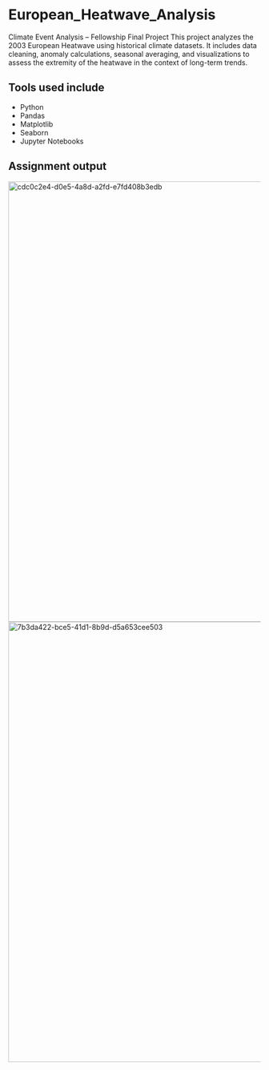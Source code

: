 # European_Heatwave_Analysis
Climate Event Analysis – Fellowship Final Project
This project analyzes the 2003 European Heatwave using historical climate datasets. It includes data cleaning, anomaly calculations, seasonal averaging, and visualizations to assess the extremity of the heatwave in the context of long-term trends. 
## Tools used include 
- Python
- Pandas
- Matplotlib
- Seaborn
- Jupyter Notebooks
  
## Assignment output

<img width="2795" height="879" alt="cdc0c2e4-d0e5-4a8d-a2fd-e7fd408b3edb" src="https://github.com/user-attachments/assets/0df16922-5a71-4a51-9e16-3f558939fac7" />
<img width="2783" height="879" alt="7b3da422-bce5-41d1-8b9d-d5a653cee503" src="https://github.com/user-attachments/assets/9da28657-6632-4f05-bf1c-4f8480820e66" />
